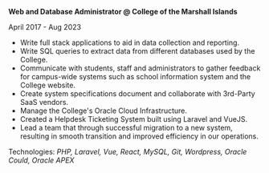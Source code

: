 <b>Web and Database Administrator @ College of the Marshall Islands</b>

<span class="text-sm">April 2017 - Aug 2023</span>

<ul class="list-bullets text-base">
<li>Write full stack applications to aid in data collection and reporting.</li>
<li>Write SQL queries to extract data from different databases used by the College.</li>
<li>Communicate with students, staff and administrators to gather feedback for campus-wide systems such as school information system and the College website.</li>
<li>Create system specifications document and collaborate with 3rd-Party SaaS vendors.</li>
<li>Manage the College's Oracle Cloud Infrastructure.</li>
<li>Created a Helpdesk Ticketing System built using Laravel and VueJS.</li>
<li>Lead a team that through successful migration to a new system, resulting in smooth transition and improved efficiency in our operations.</li>
</ul>

<span class="text-sm">Technologies: <i>PHP, Laravel, Vue, React, MySQL, Git, Wordpress, Oracle Could, Oracle APEX</i></span>
